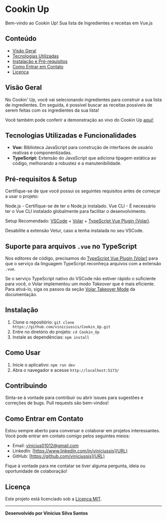 # Cookin Up

Bem-vindo ao Cookin Up! Sua lista de Ingredientes e receitas em Vue.js

## Conteúdo

- [Visão Geral](#visão-geral)
- [Tecnologias Utilizadas](#tecnologias-utilizadas)
- [Instalação e Pré-requisitos](#pré-requisitos)
- [Como Entrar em Contato](#como-entrar-em-contato)
- [Licença](#licença)

## Visão Geral

No Cookin' Up, você vai selecionando ingredientes para construir a sua lista de ingredientes. Em seguida, é possível buscar as receitas possíveis de serem feitas com os ingredientes da sua lista!

Você também pode conferir a demonstração ao vivo do Cookin Up [aqui!](https://my-clock-five.vercel.app/)

## Tecnologias Utilizadas e Funcionalidades

- **Vue:** Biblioteca JavaScript para construção de interfaces de usuário reativas e componentizadas.
- **TypeScript:** Extensão do JavaScript que adiciona tipagem estática ao código, melhorando a robustez e a manutenibilidade.

## Pré-requisitos & Setup

Certifique-se de que você possui os seguintes requisitos antes de começar a usar o projeto:

Node.js - Certifique-se de ter o Node.js instalado.
Vue CLI - É necessário ter o Vue CLI instalado globalmente para facilitar o desenvolvimento.

Setup Recomendado: [VSCode](https://code.visualstudio.com/) + [Volar](https://marketplace.visualstudio.com/items?itemName=Vue.volar) + [TypeScript Vue Plugin (Volar)](https://marketplace.visualstudio.com/items?itemName=Vue.vscode-typescript-vue-plugin).

Desabilite a extensão Vetur, caso a tenha instalada no seu VSCode.

## Suporte para arquivos `.vue` no TypeScript

Nos editores de código, precisamos do [TypeScript Vue Plugin (Volar)](https://marketplace.visualstudio.com/items?itemName=Vue.vscode-typescript-vue-plugin) para que o serviço da linguagem TypeScript reconheça arquivos com a extensão `.vue`.

Se o serviço TypeScript nativo do VSCode não estiver rápido o suficiente para você, o Volar implementou um modo *Takeover* que é mais eficiente. Para ativá-lo, siga os passos da seção [Volar Takeover Mode](https://vuejs.org/guide/typescript/overview.html#volar-takeover-mode) da documentação.

## Instalação

1. Clone o repositório: `git clone https://github.com/viniciussis/Cookin_Up.git`
2. Entre no diretório do projeto: `cd Cookin_Up`
3. Instale as dependências: `npm install`

## Como Usar

1. Inicie o aplicativo: `npm run dev`
2. Abra o navegador e acesse `http://localhost:5173/`

## Contribuindo

Sinta-se à vontade para contribuir ou abrir issues para sugestões e correções de bugs. Pull requests são bem-vindos!

## Como Entrar em Contato

Estou sempre aberto para conversar e colaborar em projetos interessantes. Você pode entrar em contato comigo pelos seguintes meios:

- Email: vinicius01012@gmail.com
- LinkedIn: [https://www.linkedin.com/in/viniciussis](URL)
- GitHub: [https://github.com/viniciussis](URL)

Fique à vontade para me contatar se tiver alguma pergunta, ideia ou oportunidade de colaboração!

## Licença

Este projeto está licenciado sob a [Licença MIT](LICENSE).

---
**Desenvolvido por Vinícius Silva Santos**